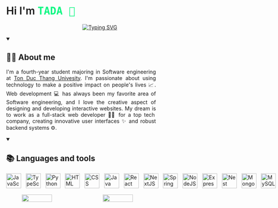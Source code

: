 
<h1 style="font-weight:600;">Hi I'm <span style="font-weight:600;font-family:monospace;color:#0FF783;">TADA 👋</span></h1>

<p align="center">
<a href="https://git.io/typing-svg"><img src="https://readme-typing-svg.demolab.com?font=Fira+Code&pause=1000&color=0FF783&width=435&lines=Web+Developer+%3F;Fullstack+%3F;I+don't+know.+Just+love+tech+%3C3" alt="Typing SVG" /></a>
</p>

<details open>
<summary><h2 style=font-weight:700;">👨‍💻 About me</h2></summary>
<div class="about-wrapper" style="width:80%;">
<p class="about-content" style="text-align:justify;">
I&apos;m a fourth-year student majoring in Software engineering
at <a href="https://tdtu.edu.vn/">Ton Duc Thang Univesity</a>. I&apos;m passionate about using
technology to make a positive impact on people&apos;s lives 📈. Web development 💻 has always been my favorite area of Software
engineering, and I love the creative aspect of designing and
developing interactive websites. My dream  is to work as a
full-stack web developer 👨‍💻 for a top tech company, creating
innovative user interfaces ✨ and robust backend systems ⚙️.
</p>
</div>
</details>

<details open>
<summary><h2 style="font-weight:700;">📚 Languages and tools</h2></summary>
<div style="display:flex;gap:0.8rem;margin-top:20px;">
<img style="pointer-event:none;" width="40px" alt="JavaScript" src="https://cdn.jsdelivr.net/gh/devicons/devicon/icons/javascript/javascript-plain.svg" />
<img style="pointer-event:none;" width="40px" alt="TypeScript" src="https://cdn.jsdelivr.net/gh/devicons/devicon/icons/typescript/typescript-plain.svg" />
<img style="pointer-event:none;" width="40px" alt="Python" src="https://cdn.jsdelivr.net/gh/devicons/devicon/icons/python/python-plain.svg" />
<img style="pointer-event:none;" width="40px" alt="HTML" src="https://cdn.jsdelivr.net/gh/devicons/devicon/icons/html5/html5-plain.svg" />
<img style="pointer-event:none;" width="40px" alt="CSS" src="https://cdn.jsdelivr.net/gh/devicons/devicon/icons/css3/css3-plain.svg" />
<img style="pointer-event:none;" width="40px" alt="Java" src="https://cdn.jsdelivr.net/gh/devicons/devicon/icons/java/java-original.svg"/>
<img style="pointer-event:none;" width="40px" alt="React" src="https://cdn.jsdelivr.net/gh/devicons/devicon/icons/react/react-original.svg" />
<img style="pointer-event:none;" width="40px" alt="NextJS" src="https://cdn.jsdelivr.net/gh/devicons/devicon/icons/nextjs/nextjs-original.svg" />
<img style="pointer-event:none;" width="40px" alt="Spring" src="https://cdn.jsdelivr.net/gh/devicons/devicon/icons/spring/spring-original.svg" />
<img style="pointer-event:none;" width="40px" alt="NodeJS" src="https://cdn.jsdelivr.net/gh/devicons/devicon/icons/nodejs/nodejs-original.svg" />
<img style="pointer-event:none;" width="40px" alt="Express" src="https://cdn.jsdelivr.net/gh/devicons/devicon/icons/express/express-original.svg" />
<img style="pointer-event:none;" width="40px" alt="Nest" src="https://cdn.jsdelivr.net/gh/devicons/devicon/icons/nestjs/nestjs-plain.svg" />
<img style="pointer-event:none;" width="40px" alt="MongoDB" src="https://cdn.jsdelivr.net/gh/devicons/devicon/icons/mongodb/mongodb-original.svg" />
<img style="pointer-event:none;" width="40px" alt="MySQL" src="https://cdn.jsdelivr.net/gh/devicons/devicon/icons/mysql/mysql-original.svg" />
<img style="pointer-event:none;" width="40px" alt="Redux" src="https://cdn.jsdelivr.net/gh/devicons/devicon/icons/redux/redux-original.svg" />
<img style="pointer-event:none;" width="40px" alt="Docker" src="https://cdn.jsdelivr.net/gh/devicons/devicon/icons/docker/docker-original.svg" />
<img style="pointer-event:none;" width="40px" alt="Git" src="https://cdn.jsdelivr.net/gh/devicons/devicon/icons/git/git-original.svg" />
<img style="pointer-event:none;" width="40px" alt="GitHub" src="https://cdn.jsdelivr.net/gh/devicons/devicon/icons/github/github-original.svg" />
<img style="pointer-event:none;" width="40px" alt="Linux" src="https://cdn.jsdelivr.net/gh/devicons/devicon/icons/linux/linux-original.svg" />
</div>
</details>
<br/>

<div style="display:flex;gap:1rem;justify-content:center;">
<img width="40%" src="https://github-readme-stats.vercel.app/api/top-langs/?username=TADAinGit&theme=tokyonight&layout=compact"/>
<img width="40%" src="https://github-readme-stats.vercel.app/api?username=TADAinGit&theme=tokyonight&layout=compact"/>
</div>

<!--
**TADAinGit/TADAinGit** is a ✨ _special_ ✨ repository because its `README.md` (this file) appears on your GitHub profile.

Here are some ideas to get you started:

- 🔭 I’m currently working on ...
- 🌱 I’m currently learning ...
- 👯 I’m looking to collaborate on ...
- 🤔 I’m looking for help with ...
- 💬 Ask me about ...
- 📫 How to reach me: ...
- 😄 Pronouns: ...
- ⚡ Fun fact: ...
-->
